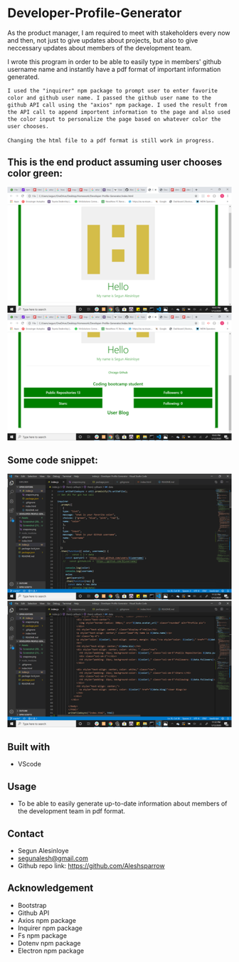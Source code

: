 # Developer-Profile-Generator
As the product manager, I am required to meet with stakeholders every now and then, not just to give updates about projects, but also to give neccessary updates about members of the development team.

I wrote this program in order to be able to easily type in members' github username name and instantly have a pdf format of important information generated.

    I used the "inquirer" npm package to prompt user to enter favorite color and github user name. I passed the github user name to the github API call using the "axios" npm package. I used the result from the API call to append importent information to the page and also used the color input to personalize the page based on whatever color the user chooses.

    Changing the html file to a pdf format is still work in progress.

## This is the end product assuming user chooses color green:
![loadedpage.png](./Assets/loadedpage.png)
![loadedpage2.png](./Assets/loadedpage2.png)

## Some code snippet:
![codesnippet1.png](./Assets/codesnippet1.png)
![codesnippet2.png](./Assets/codesnippet2.png)

## Built with
* VScode


## Usage
* To be able to easily generate up-to-date information about members of the development team in pdf format.

## Contact
* Segun Alesinloye 
* segunalesh@gmail.com 
* Github repo link: https://github.com/Aleshsparrow

## Acknowledgement
* Bootstrap
* Github API
* Axios npm package
* Inquirer npm package
* Fs npm package
* Dotenv npm package
* Electron npm package
